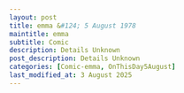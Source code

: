 ```yaml
---
layout: post
title: emma &#124; 5 August 1978
maintitle: emma
subtitle: Comic
description: Details Unknown
post_description: Details Unknown
categories: [Comic-emma, OnThisDay5August]
last_modified_at: 3 August 2025
---
```


